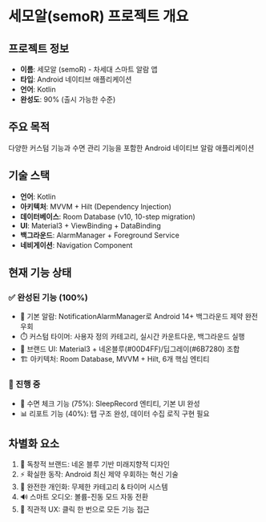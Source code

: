 # 세모알(semoR) 프로젝트 개요

## 프로젝트 정보
- **이름**: 세모알 (semoR) - 차세대 스마트 알람 앱
- **타입**: Android 네이티브 애플리케이션
- **언어**: Kotlin
- **완성도**: 90% (출시 가능한 수준)

## 주요 목적
다양한 커스텀 기능과 수면 관리 기능을 포함한 Android 네이티브 알람 애플리케이션

## 기술 스택
- **언어**: Kotlin
- **아키텍처**: MVVM + Hilt (Dependency Injection)
- **데이터베이스**: Room Database (v10, 10-step migration)
- **UI**: Material3 + ViewBinding + DataBinding
- **백그라운드**: AlarmManager + Foreground Service
- **네비게이션**: Navigation Component

## 현재 기능 상태
### ✅ 완성된 기능 (100%)
- 🔔 기본 알람: NotificationAlarmManager로 Android 14+ 백그라운드 제약 완전 우회
- ⏱️ 커스텀 타이머: 사용자 정의 카테고리, 실시간 카운트다운, 백그라운드 실행
- 🎨 브랜드 UI: Material3 + 네온블루(#00D4FF)/딥그레이(#6B7280) 조합
- 🏗️ 아키텍처: Room Database, MVVM + Hilt, 6개 핵심 엔티티

### 🚧 진행 중
- 🌙 수면 체크 기능 (75%): SleepRecord 엔티티, 기본 UI 완성
- 📊 리포트 기능 (40%): 탭 구조 완성, 데이터 수집 로직 구현 필요

## 차별화 요소
1. 🎨 독창적 브랜드: 네온 블루 기반 미래지향적 디자인
2. ⚡ 확실한 동작: Android 최신 제약 우회하는 혁신 기술
3. 🔧 완전한 개인화: 무제한 카테고리 & 타이머 시스템
4. 🔊 스마트 오디오: 볼륨-진동 모드 자동 전환
5. 📱 직관적 UX: 클릭 한 번으로 모든 기능 접근